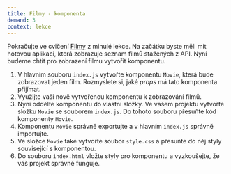 ```yaml
---
title: Filmy - komponenta
demand: 3
context: lekce
---
```


Pokračujte ve cvičení [Filmy](../server-komunikace/cv-zobrazovani-dat#cvlekce%3Efilmy) z minulé lekce. Na začátku byste měli mít hotovou aplikaci, která zobrazuje seznam filmů stažených z API.
Nyní budeme chtít pro zobrazení filmu vytvořit komponentu.

1. V hlavním souboru `index.js` vytvořte komponentu `Movie`, která bude zobrazovat jeden film. Rozmyslete si, jaké _props_ má tato komponenta přijímat.
1. Využijte vaši nově vytvořenou komponentu k zobrazování filmů.
1. Nyní oddělte komponentu do vlastní složky. Ve vašem projektu vytvořte složku `Movie` se souborem `index.js`. Do tohoto souboru přesuňte kód komponenty `Movie`.
1. Komponentu `Movie` správně exportujte a v hlavním `index.js` správně importujte.
1. Ve složce `Movie` také vytvořte soubor `style.css` a přesuňte do něj styly související s komponentou.
1. Do souboru `index.html` vložte styly pro komponentu a vyzkoušejte, že váš projekt správně funguje.
